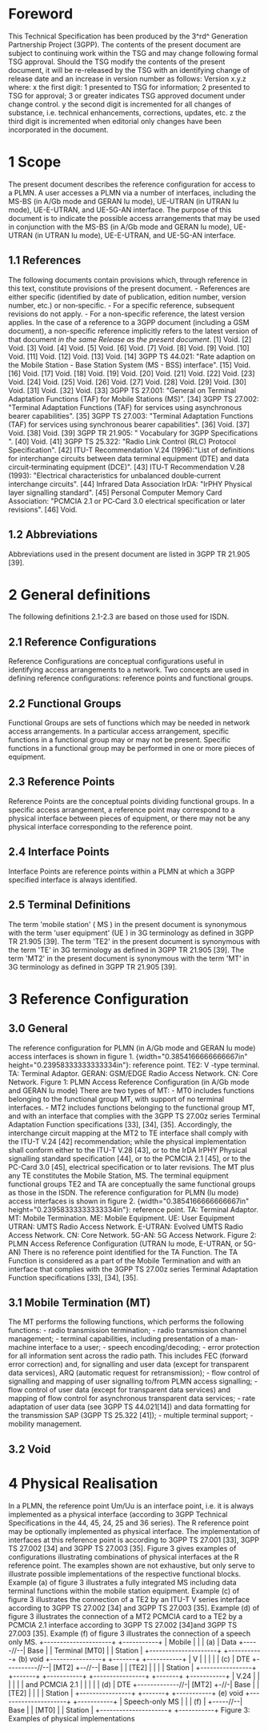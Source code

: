 # Foreword
This Technical Specification has been produced by the 3^rd^ Generation
Partnership Project (3GPP).
The contents of the present document are subject to continuing work within the
TSG and may change following formal TSG approval. Should the TSG modify the
contents of the present document, it will be re-released by the TSG with an
identifying change of release date and an increase in version number as
follows:
Version x.y.z
where:
x the first digit:
1 presented to TSG for information;
2 presented to TSG for approval;
3 or greater indicates TSG approved document under change control.
y the second digit is incremented for all changes of substance, i.e. technical
enhancements, corrections, updates, etc.
z the third digit is incremented when editorial only changes have been
incorporated in the document.
# 1 Scope
The present document describes the reference configuration for access to a
PLMN.
A user accesses a PLMN via a number of interfaces, including the MS-BS (in
A/Gb mode and GERAN Iu mode), UE-UTRAN (in UTRAN Iu mode), UE-E-UTRAN, and
UE-5G-AN interface. The purpose of this document is to indicate the possible
access arrangements that may be used in conjunction with the MS-BS (in A/Gb
mode and GERAN Iu mode), UE-UTRAN (in UTRAN Iu mode), UE-E-UTRAN, and UE-5G-AN
interface.
## 1.1 References
The following documents contain provisions which, through reference in this
text, constitute provisions of the present document.
\- References are either specific (identified by date of publication, edition
number, version number, etc.) or non‑specific.
\- For a specific reference, subsequent revisions do not apply.
\- For a non-specific reference, the latest version applies. In the case of a
reference to a 3GPP document (including a GSM document), a non-specific
reference implicitly refers to the latest version of that document _in the
same Release as the present document_.
[1] Void.
[2] Void.
[3] Void.
[4] Void.
[5] Void.
[6] Void.
[7] Void.
[8] Void.
[9] Void.
[10] Void.
[11] Void.
[12] Void.
[13] Void.
[14] 3GPP TS 44.021: \"Rate adaption on the Mobile Station - Base Station
System (MS - BSS) interface\".
[15] Void.
[16] Void.
[17] Void.
[18] Void.
[19] Void.
[20] Void.
[21] Void.
[22] Void.
[23] Void.
[24] Void.
[25] Void.
[26] Void.
[27] Void.
[28] Void.
[29] Void.
[30] Void.
[31] Void.
[32] Void.
[33] 3GPP TS 27.001: \"General on Terminal Adaptation Functions (TAF) for
Mobile Stations (MS)\".
[34] 3GPP TS 27.002: \"Terminal Adaptation Functions (TAF) for services using
asynchronous bearer capabilities\".
[35] 3GPP TS 27.003: \"Terminal Adaptation Functions (TAF) for services using
synchronous bearer capabilities\".
[36] Void.
[37] Void.
[38] Void.
[39] 3GPP TR 21.905: \" Vocabulary for 3GPP Specifications \".
[40] Void.
[41] 3GPP TS 25.322: \"Radio Link Control (RLC) Protocol Specification\".
[42] ITU-T Recommendation V.24 (1996):\"List of definitions for interchange
circuits between data terminal equipment (DTE) and data circuit‑terminating
equipment (DCE)\".
[43] ITU‑T Recommendation V.28 (1993): \"Electrical characteristics for
unbalanced double‑current interchange circuits\".
[44] Infrared Data Association IrDA: \"IrPHY Physical layer signalling
standard\".
[45] Personal Computer Memory Card Association: \"PCMCIA 2.1 or PC‑Card 3.0
electrical specification or later revisions\".
[46] Void.
## 1.2 Abbreviations
Abbreviations used in the present document are listed in 3GPP TR 21.905 [39].
# 2 General definitions
The following definitions 2.1-2.3 are based on those used for ISDN.
## 2.1 Reference Configurations
Reference Configurations are conceptual configurations useful in identifying
access arrangements to a network. Two concepts are used in defining reference
configurations:
reference points and functional groups.
## 2.2 Functional Groups
Functional Groups are sets of functions which may be needed in network access
arrangements. In a particular access arrangement, specific functions in a
functional group may or may not be present. Specific functions in a functional
group may be performed in one or more pieces of equipment.
## 2.3 Reference Points
Reference Points are the conceptual points dividing functional groups. In a
specific access arrangement, a reference point may correspond to a physical
interface between pieces of equipment, or there may not be any physical
interface corresponding to the reference point.
## 2.4 Interface Points
Interface Points are reference points within a PLMN at which a 3GPP specified
interface is always identified.
## 2.5 Terminal Definitions
The term \'mobile station\' ( MS ) in the present document is synonymous with
the term \'user equipment\' (UE ) in 3G terminology as defined in 3GPP TR
21.905 [39].
The term \'TE2\' in the present document is synonymous with the term \'TE\' in
3G terminology as defined in 3GPP TR 21.905 [39].
The term \'MT2\' in the present document is synonymous with the term \'MT\' in
3G terminology as defined in 3GPP TR 21.905 [39].
# 3 Reference Configuration
## 3.0 General
The reference configuration for PLMN (in A/Gb mode and GERAN Iu mode) access
interfaces is shown in figure 1.
{width="0.3854166666666667in" height="0.23958333333333334in"}: reference
point.
TE2: V -type terminal.
TA: Terminal Adaptor.
GERAN: GSM/EDGE Radio Access Network.
CN: Core Network.
Figure 1: PLMN Access Reference Configuration (in A/Gb mode and GERAN Iu mode)
There are two types of MT:
\- MT0 includes functions belonging to the functional group MT, with support
of no terminal interfaces.
\- MT2 includes functions belonging to the functional group MT, and with an
interface that complies with the 3GPP TS 27.00z series Terminal Adaptation
Function specifications [33], [34], [35]. Accordingly, the interchange circuit
mapping at the MT2 to TE interface shall comply with the ITU-T V.24 [42]
recommendation; while the physical implementation shall conform either to the
ITU-T V.28 [43], or to the IrDA IrPHY Physical signalling standard
specification [44], or to the PCMCIA 2.1 [45], or to the PC-Card 3.0 [45],
electrical specification or to later revisions.
The MT plus any TE constitutes the Mobile Station, MS.
The terminal equipment functional groups TE2 and TA are conceptually the same
functional groups as those in the ISDN.
The reference configuration for PLMN (Iu mode) access interfaces is shown in
figure 2.
{width="0.3854166666666667in" height="0.23958333333333334in"}: reference
point.
TA: Terminal Adaptor.
MT: Mobile Termination.
ME: Mobile Equipment.
UE: User Equipment
UTRAN: UMTS Radio Access Network.
E-UTRAN: Evolved UMTS Radio Access Network.
CN: Core Network.
5G-AN: 5G Access Network.
Figure 2: PLMN Access Reference Configuration (UTRAN Iu mode, E-UTRAN, or
5G-AN)
There is no reference point identified for the TA Function. The TA Function is
considered as a part of the Mobile Termination and with an interface that
complies with the 3GPP TS 27.00z series Terminal Adaptation Function
specifications [33], [34], [35].
## 3.1 Mobile Termination (MT)
The MT performs the following functions, which performs the following
functions:
\- radio transmission termination;
\- radio transmission channel management;
\- terminal capabilities, including presentation of a man-machine interface to
a user;
\- speech encoding/decoding;
\- error protection for all information sent across the radio path. This
includes FEC (forward error correction) and, for signalling and user data
(except for transparent data services), ARQ (automatic request for
retransmission);
\- flow control of signalling and mapping of user signalling to/from PLMN
access signalling;
\- flow control of user data (except for transparent data services) and
mapping of flow control for asynchronous transparent data services;
\- rate adaptation of user data (see 3GPP TS 44.021[14]) and data formatting
for the transmission SAP (3GPP TS 25.322 [41]);
\- multiple terminal support;
\- mobility management.
## 3.2 Void
# 4 Physical Realisation
In a PLMN, the reference point Um/Uu is an interface point, i.e. it is always
implemented as a physical interface (according to 3GPP Technical
Specifications in the 44, 45, 24, 25 and 36 series). The R reference point may
be optionally implemented as physical interface. The implementation of
interfaces at this reference point is according to 3GPP TS 27.001 [33], 3GPP
TS 27.002 [34] and 3GPP TS 27.003 [35].
Figure 3 gives examples of configurations illustrating combinations of
physical interfaces at the R reference point. The examples shown are not
exhaustive, but only serve to illustrate possible implementations of the
respective functional blocks.
Example (a) of figure 3 illustrates a fully integrated MS including data
terminal functions within the mobile station equipment.
Example (c) of figure 3 illustrates the connection of a TE2 by an ITU-T V
series interface according to 3GPP TS 27.002 [34] and 3GPP TS 27.003 [35].
Example (d) of figure 3 illustrates the connection of a MT2 PCMCIA card to a
TE2 by a PCMCIA 2.1 interface according to 3GPP TS 27.002 [34]and 3GPP TS
27.003 [35].
Example (f) of figure 3 illustrates the connection of a speech only MS.
+---------------------+ +-----------+
\| Mobile \| \| \|
(a) \| Data +-----//--\| Base \|
\| Terminal [MT0] \| \| Station \|
+---------------------+ +-----------+
(b) void
+----------------+ +-------+ +-----------+
\| V \| \| \| \| \|
(c) \| DTE +----------//--\| [MT2] +--//--\| Base \|
\| [TE2] \| \| \| \| Station \|
+----------------+ +-------+ +-----------+
+----------------+ +-------+ +-----------+
\| V.24 \| \| \| \| \|
\| and PCMCIA 2.1 \| \| \| \| \|
(d) \| DTE +-------------//-\| [MT2] +-//-\| Base \|
\| [TE2] \| \| \| \| Station \|
+----------------+ +-------+ +-----------+
(e) void
+---------------------+ +-----------+
\| Speech-only MS \| \| \|
(f) \| +-----//--\| Base \|
\| [MT0] \| \| Station \|
+---------------------+ +-----------+
Figure 3: Examples of physical implementations
#